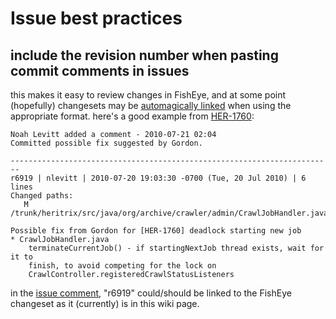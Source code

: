 # Issue best practices

## include the revision number when pasting commit comments in issues

this makes it easy to review changes in FishEye, and at some point
(hopefully) changesets may be [automagically
linked](http://confluence.atlassian.com/display/JIRASTUDIO/Creating+Links)
when using the appropriate format. here's a good example from
[HER-1760](https://webarchive.jira.com/browse/HER-1760):

    Noah Levitt added a comment - 2010-07-21 02:04
    Committed possible fix suggested by Gordon. 

    ------------------------------------------------------------------------ 
    r6919 | nlevitt | 2010-07-20 19:03:30 -0700 (Tue, 20 Jul 2010) | 6 lines 
    Changed paths: 
       M /trunk/heritrix/src/java/org/archive/crawler/admin/CrawlJobHandler.java 

    Possible fix from Gordon for [HER-1760] deadlock starting new job 
    * CrawlJobHandler.java 
        terminateCurrentJob() - if startingNextJob thread exists, wait for it to 
        finish, to avoid competing for the lock on 
        CrawlController.registeredCrawlStatusListeners 

in the [issue
comment](https://webarchive.jira.com/browse/HER-1760?focusedCommentId=25196&page=com.atlassian.jira.plugin.system.issuetabpanels%3Acomment-tabpanel#action_25196),
"r6919" could/should be linked to the FishEye changeset as it
(currently) is in this wiki page.
